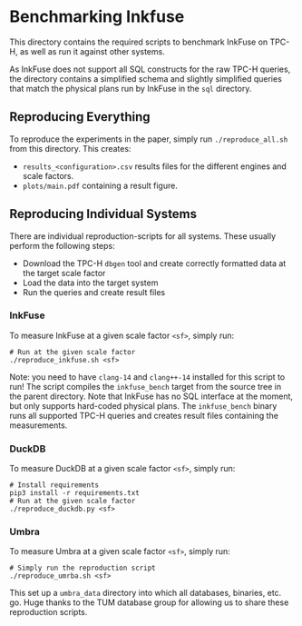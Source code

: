 # Benchmarking Inkfuse

This directory contains the required scripts to benchmark InkFuse on TPC-H, as well as run it against other systems.

As InkFuse does not support all SQL constructs for the raw TPC-H queries, the directory contains a simplified schema and slightly simplified queries that match the physical plans run by InkFuse in the `sql` directory.

## Reproducing Everything
To reproduce the experiments in the paper, simply run `./reproduce_all.sh` from this directory.
This creates:
- `results_<configuration>.csv` results files for the different engines and scale factors.
- `plots/main.pdf` containing a result figure.

## Reproducing Individual Systems
There are individual reproduction-scripts for all systems. These usually perform the following steps:
- Download the TPC-H `dbgen` tool and create correctly formatted data at the target scale factor
- Load the data into the target system 
- Run the queries and create result files

### InkFuse
To measure InkFuse at a given scale factor `<sf>`, simply run:
```
# Run at the given scale factor
./reproduce_inkfuse.sh <sf>
```
Note: you need to have `clang-14` and `clang++-14` installed for this script to run!
The script compiles the `inkfuse_bench` target from the source tree in the parent directory.
Note that InkFuse has no SQL interface at the moment, but only supports hard-coded physical plans.
The `inkfuse_bench` binary runs all supported TPC-H queries and creates result files containing the measurements.

### DuckDB
To measure DuckDB at a given scale factor `<sf>`, simply run:
```
# Install requirements
pip3 install -r requirements.txt
# Run at the given scale factor
./reproduce_duckdb.py <sf>
```

### Umbra
To measure Umbra at a given scale factor `<sf>`, simply run:
```
# Simply run the reproduction script 
./reproduce_umrba.sh <sf>
```
This set up a `umbra_data` directory into which all databases, binaries, etc. go.
Huge thanks to the TUM database group for allowing us to share these reproduction scripts.



